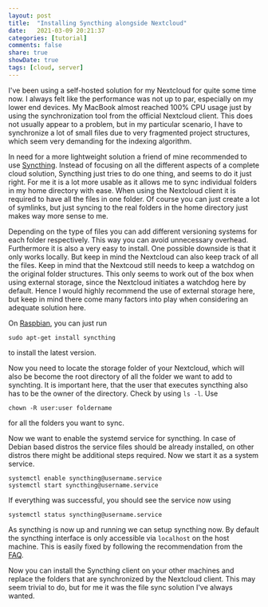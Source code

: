```yaml
---
layout: post
title:  "Installing Syncthing alongside Nextcloud"
date:   2021-03-09 20:21:37
categories: [tutorial]
comments: false
share: true
showDate: true
tags: [cloud, server]
---
```


I've been using a self-hosted solution for my Nextcloud for quite some time now. I always felt like the performance was not up to par, especially on my lower end devices. My MacBook almost reached 100% CPU usage just by using the synchronization tool from the official Nextcloud client. This does not usually appear to a problem, but in my particular scenario, I have to synchronize a lot of small files due to very fragmented project structures, which seem very demanding for the indexing algorithm. 

In need for a more lightweight solution a friend of mine recommended to use [Syncthing](https://syncthing.net/). Instead of focusing on all the different aspects of a complete cloud solution, Syncthing just tries to do one thing, and seems to do it just right. For me it is a lot more usable as it allows me to sync individual folders in my home directory with ease. When using the Nextcloud client it is required to have all the files in one folder. Of course you can just create a lot of symlinks, but just syncing to the real folders in the home directory just makes way more sense to me.

Depending on the type of files you can add different versioning systems for each folder respectively. This way you can avoid unnecessary overhead. Furthermore it is also a very easy to install. One possible downside is that it only works locally. But keep in mind the Nextcloud can also keep track of all the files. Keep in mind that the Nextcoud still needs to keep a watchdog on the original folder structures. This only seems to work out of the box when using external storage, since the Nextcloud initiates a watchdog here by default. Hence I would  highly recommend the use of external storage here, but keep in mind there come many factors into play when considering an adequate solution here.

On [Raspbian](https://www.raspbian.org/), you can just run

```shell 
sudo apt-get install syncthing
```
to install the latest version.


Now you need to locate the storage folder of your Nextcloud, which will also be become the root directory of all the folder we want to add to synchting. It is important here, that the user that executes syncthing also has to be the owner of the directory. Check by using `ls -l`. Use 

```shell
chown -R user:user foldername
```
for all the folders you want to sync.

Now we want to enable the systemd service for syncthing. In case of Debian based distros the service files should be already installed, on other distros there might be additional steps required. Now we start it as a system service.

```shell
systemctl enable syncthing@username.service
systemctl start syncthing@username.service
```

If everything was successful, you should see the service now using

```shell
systemctl status syncthing@username.service
```

As syncthing is now up and running we can setup syncthing now. By default the syncthing interface is only accessible via `localhost` on the host machine. This is easily fixed by following the recommendation from the [FAQ](https://docs.syncthing.net/users/faq.html#how-do-i-access-the-web-gui-from-another-computer).

Now you can install the Syncthing client on your other machines and replace the folders that are synchronized by the Nextcloud client. This may seem trivial to do, but for me it was the file sync solution I've always wanted.
